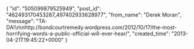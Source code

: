  {
   "id": "505099879525949",
   "post_id": "462493170453287_497402933628977",
   "from_name": "Derek Moran",
   "message": "TA-DA!\n\nhttp://bondcourtremedy.wordpress.com/2012/10/17/the-most-horrifying-words-a-public-official-will-ever-hear/",
   "created_time": "2013-04-21T19:45:22+0000"
 }
